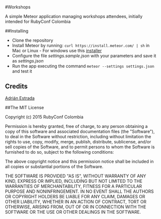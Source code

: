 #Workshops

A simple Meteor application managing workshops attendees, initially intended for RubyConf Colombia

##Installing

* Clone the repository
* Install Meteor by running: `curl https://install.meteor.com/ | sh` in Mac or Linux - For windows use this [installer](https://install.meteor.com/windows)
* Configure the file *settings.sample.json* with your parameters and save it as *settings.json*
* Run the app executing the command `meteor --settings settings.json` and test it

## Credits
[Adrián Estrada](https://github.com/edsadr/)

##The MIT License

Copyright (c) 2015 RubyConf Colombia

Permission is hereby granted, free of charge, to any person obtaining a copy
of this software and associated documentation files (the "Software"), to deal
in the Software without restriction, including without limitation the rights
to use, copy, modify, merge, publish, distribute, sublicense, and/or sell
copies of the Software, and to permit persons to whom the Software is
furnished to do so, subject to the following conditions:

The above copyright notice and this permission notice shall be included in
all copies or substantial portions of the Software.

THE SOFTWARE IS PROVIDED "AS IS", WITHOUT WARRANTY OF ANY KIND, EXPRESS OR
IMPLIED, INCLUDING BUT NOT LIMITED TO THE WARRANTIES OF MERCHANTABILITY,
FITNESS FOR A PARTICULAR PURPOSE AND NONINFRINGEMENT. IN NO EVENT SHALL THE
AUTHORS OR COPYRIGHT HOLDERS BE LIABLE FOR ANY CLAIM, DAMAGES OR OTHER
LIABILITY, WHETHER IN AN ACTION OF CONTRACT, TORT OR OTHERWISE, ARISING FROM,
OUT OF OR IN CONNECTION WITH THE SOFTWARE OR THE USE OR OTHER DEALINGS IN
THE SOFTWARE.

